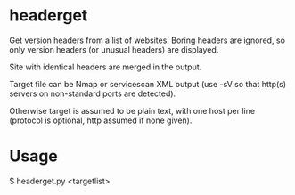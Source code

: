 headerget
=========

Get version headers from a list of websites. Boring headers are ignored, so only version headers (or unusual headers) are displayed.

Site with identical headers are merged in the output.

Target file can be Nmap or servicescan XML output (use -sV so that http(s) servers on non-standard ports are detected).

Otherwise target is assumed to be plain text, with one host per line (protocol is optional, http assumed if none given).

Usage
=====
$ headerget.py \<targetlist\>
